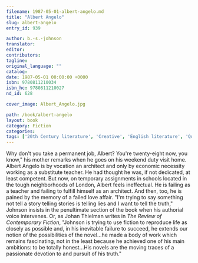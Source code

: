 ```yaml
---
filename: 1987-05-01-albert-angelo.md
title: "Albert Angelo"
slug: albert-angelo
entry_id: 939

author: b.-s.-johnson
translator: 
editor: 
contributors: 
tagline: 
original_language: ""
catalog: 
date: 1987-05-01 00:00:00 +0000 
isbn: 9780811210034
isbn_hc: 9780811210027
nd_id: 628

cover_image: Albert_Angelo.jpg

path: /book/albert-angelo
layout: book
category: Fiction
categories: 
tags: ['20th Century literature', 'Creative', 'English literature', 'Quotidian life', 'Realism']
---
```

Why don't you take a permanent job, Albert? You're twenty-eight now, you know," his mother remarks when he goes on his weekend duty visit home. Albert Angelo is by vocation an architect and only by economic necessity working as a substitute teacher. He had thought he was, if not dedicated, at least competent. But now, on temporary assignments in schools located in the tough neighborhoods of London, Albert feels ineffectual. He is failing as a teacher and failing to fulfill himself as an architect. And then, too, he is pained by the memory of a failed love affair. "I'm trying to say something not tell a story telling stories is telling lies and I want to tell the truth," Johnson insists in the penultimate section of the book when his authorial voice intervenes. Or, as Johan Thielman writes in *The Review of Contemporary Fiction*, "Johnson is trying to use fiction to reproduce life as closely as possible and, in his inevitable failure to succeed, he extends our notion of the possibilities of the novel...he made a body of work which remains fascinating, not in the least because he achieved one of his main ambitions: to be totally honest...His novels are the moving traces of a passionate devotion to and pursuit of his truth."






